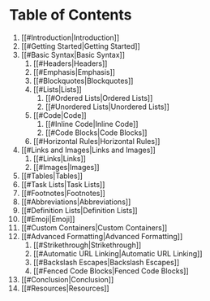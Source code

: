 # Table of Contents

1. [[#Introduction|Introduction]]
2. [[#Getting Started|Getting Started]]
3. [[#Basic Syntax|Basic Syntax]]
    1. [[#Headers|Headers]]
    2. [[#Emphasis|Emphasis]]
    3. [[#Blockquotes|Blockquotes]]
    4. [[#Lists|Lists]]
        1. [[#Ordered Lists|Ordered Lists]]
        2. [[#Unordered Lists|Unordered Lists]]
    5. [[#Code|Code]]
        1. [[#Inline Code|Inline Code]]
        2. [[#Code Blocks|Code Blocks]]
    6. [[#Horizontal Rules|Horizontal Rules]]
4. [[#Links and Images|Links and Images]]
    1. [[#Links|Links]]
    2. [[#Images|Images]]
5. [[#Tables|Tables]]
6. [[#Task Lists|Task Lists]]
7. [[#Footnotes|Footnotes]]
8. [[#Abbreviations|Abbreviations]]
9. [[#Definition Lists|Definition Lists]]
10. [[#Emoji|Emoji]]
11. [[#Custom Containers|Custom Containers]]
12. [[#Advanced Formatting|Advanced Formatting]]
    1. [[#Strikethrough|Strikethrough]]
    2. [[#Automatic URL Linking|Automatic URL Linking]]
    3. [[#Backslash Escapes|Backslash Escapes]]
    4. [[#Fenced Code Blocks|Fenced Code Blocks]]
13. [[#Conclusion|Conclusion]]
14. [[#Resources|Resources]]